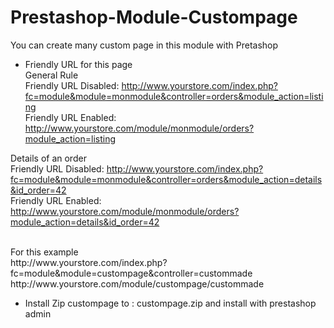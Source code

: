 Prestashop-Module-Custompage
============================

You can create many custom page in this module with  Pretashop <br/>

* Friendly URL for this page <br/>
General Rule <br/>
Friendly URL Disabled: http://www.yourstore.com/index.php?fc=module&module=monmodule&controller=orders&module_action=listing <br/>
Friendly URL Enabled: http://www.yourstore.com/module/monmodule/orders?module_action=listing <br/>

Details of an order<br/>
Friendly URL Disabled: http://www.yourstore.com/index.php?fc=module&module=monmodule&controller=orders&module_action=details&id_order=42 <br/>
Friendly URL Enabled: http://www.yourstore.com/module/monmodule/orders?module_action=details&id_order=42 <br/>

<br/>
For this example <br/> 
http://www.yourstore.com/index.php?fc=module&module=custompage&controller=custommade <br/>
http://www.yourstore.com/module/custompage/custommade <br/>


* Install 
Zip custompage to : custompage.zip and install with prestashop admin
